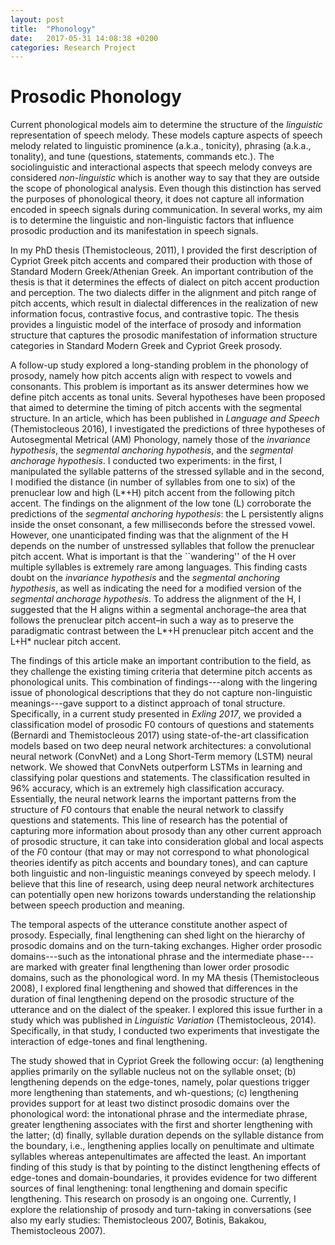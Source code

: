 ```yaml
---
layout: post
title:  "Phonology"
date:   2017-05-31 14:08:38 +0200
categories: Research Project
---
```

# Prosodic Phonology
Current phonological models aim to determine the
structure of the *linguistic* representation of speech melody. These models
capture aspects of speech melody related to linguistic prominence (a.k.a.,
tonicity), phrasing (a.k.a., tonality), and tune (questions, statements,
commands etc.). The sociolinguistic and interactional aspects that speech
melody conveys are considered *non-linguistic* which is another way to say
that they are outside the scope of phonological analysis. Even though this
distinction has served the purposes of phonological theory, it does not capture
all information encoded in speech signals during communication. In several
works, my aim is to determine the linguistic and non-linguistic factors that
influence prosodic production and its manifestation in speech signals.

In my PhD thesis (Themistocleous, 2011), I provided the first description of
Cypriot Greek pitch accents and compared their production with those of Standard
Modern Greek/Athenian Greek. An important contribution of the thesis is that it
determines the effects of dialect on pitch accent production and perception. The
two dialects differ in the alignment and pitch range of pitch accents, which
result in dialectal differences in the realization of new information focus,
contrastive focus, and contrastive topic. The thesis provides a linguistic model
of the interface of prosody and information structure that captures the prosodic
manifestation of information structure categories in Standard Modern Greek and
Cypriot Greek prosody.

A follow-up study explored a long-standing problem in the phonology of prosody,
namely how pitch accents align with respect to vowels and consonants. This
problem is important as its answer determines how we define pitch accents as
tonal units. Several hypotheses have been proposed that aimed to determine the
timing of pitch accents with the segmental structure. In an article, which has
been published in *Language and Speech* (Themistocleous 2016), I
investigated the predictions of three hypotheses of Autosegmental Metrical (AM)
Phonology, namely those of the *invariance hypothesis*, the *segmental
anchoring hypothesis*, and the *segmental anchorage hypothesis*. I
conducted two experiments: in the first, I manipulated the syllable patterns of
the stressed syllable and in the second, I modified the distance (in number of
syllables from one to six) of the prenuclear low and high (L*+H) pitch accent
from the following pitch accent. The findings on the alignment of the low tone
(L) corroborate the predictions of the *segmental anchoring hypothesis*:
the L persistently aligns inside the onset consonant, a few milliseconds before
the stressed vowel. However, one unanticipated finding was that the alignment of
the H depends on the number of unstressed syllables that follow the prenuclear
pitch accent. What is important is that the ``wandering'' of the H over multiple
syllables is extremely rare among languages. This finding casts doubt on the
*invariance hypothesis* and the *segmental anchoring hypothesis*, as
well as indicating the need for a modified version of the *segmental
anchorage hypothesis*. To address the alignment of the H, I suggested that the H
aligns within a segmental anchorage–the area that follows the prenuclear pitch
accent–in such a way as to preserve the paradigmatic contrast between the L*+H
prenuclear pitch accent and the L+H* nuclear pitch accent.

The findings of this article make an important contribution to the field, as
they challenge the existing timing criteria that determine pitch accents as
phonological units. This combination of findings---along with the lingering
issue of phonological descriptions that they do not capture non-linguistic
meanings---gave support to a distinct approach of tonal structure.
Specifically, in a current study presented in *Exling 2017*, we provided a
classification model of prosodic F0 contours of questions and statements
(Bernardi and Themistocleous 2017) using state-of-the-art classification models
based on two deep neural network architectures: a convolutional neural network
(ConvNet) and a Long Short-Term memory (LSTM) neural network. We showed that
ConvNets outperform LSTMs in learning and classifying polar questions and
statements. The classification resulted in 96% accuracy, which is an extremely
high classification accuracy. Essentially, the neural network learns the
important patterns from the structure of $F0$ contours that enable the neural
network to classify questions and statements. This line of research has the
potential of capturing more information about prosody than any other current
approach of prosodic structure, it can take into consideration global and local
aspects of the $F0$ contour (that may or may not correspond to what
phonological theories identify as pitch accents and boundary tones), and can
capture both linguistic and non-linguistic meanings conveyed by speech melody.
I believe that this line of research, using deep neural network architectures
can potentially open new horizons towards understanding the relationship
between speech production and meaning.

The temporal aspects of the utterance constitute another aspect of prosody.
Especially, final lengthening can shed light on the hierarchy of prosodic
domains and on the turn-taking exchanges. Higher order prosodic domains---such
as the intonational phrase and the intermediate phase---are marked with greater
final lengthening than lower order prosodic domains, such as the phonological
word. In my MA thesis (Themistocleous 2008), I explored final lengthening and
showed that differences in the duration of final lengthening depend on the
prosodic structure of the utterance and on the dialect of the speaker. I
explored this issue further in a study which was published in *Linguistic
Variation* (Themistocleous, 2014). Specifically, in that study, I conducted two
experiments that investigate the interaction of edge-tones and final
lengthening.

The study showed that in Cypriot Greek the following occur: (a) lengthening
applies primarily on the syllable nucleus not on the syllable onset; (b)
lengthening depends on the edge-tones, namely, polar questions trigger more
lengthening than statements, and wh-questions; (c) lengthening provides support
for at least two distinct prosodic domains over the phonological word: the
intonational phrase and the intermediate phrase, greater lengthening associates
with the first and shorter lengthening with the latter; (d) finally, syllable
duration depends on the syllable distance from the boundary, i.e., lengthening
applies locally on penultimate and ultimate syllables whereas antepenultimates
are affected the least. An important finding of this study is that by pointing
to the distinct lengthening effects of edge-tones and domain-boundaries, it
provides evidence for two different sources of final lengthening: tonal
lengthening and domain specific lengthening. This research on prosody is an
ongoing one. Currently, I explore the relationship of prosody and turn-taking in
conversations (see also my early studies: Themistocleous 2007, Botinis, Bakakou,
Themistocleous 2007).
